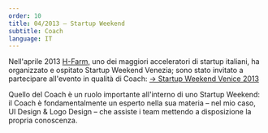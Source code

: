 ```yaml
---
order: 10
title: 04/2013 — Startup Weekend
subtitle: Coach
language: IT
---
```


Nell&#39;aprile 2013 <a href="http://www.h-farmventures.com/en/">H-Farm,</a> uno dei maggiori acceleratori di startup italiani, ha organizzato e ospitato Startup Weekend Venezia; sono stato invitato a partecipare all&#39;evento in qualit&agrave; di Coach: <a href="https://web.archive.org/web/20131115072955/http://venice.startupweekend.org/">&rarr; Startup Weekend Venice 2013</a></p><p>Quello del Coach &egrave; un ruolo importante all&#39;interno di uno Startup Weekend: il Coach &egrave; fondamentalmente un esperto nella sua materia – nel mio caso, UI Design &amp; Logo Design – che assiste i team mettendo a disposizione la propria conoscenza.
